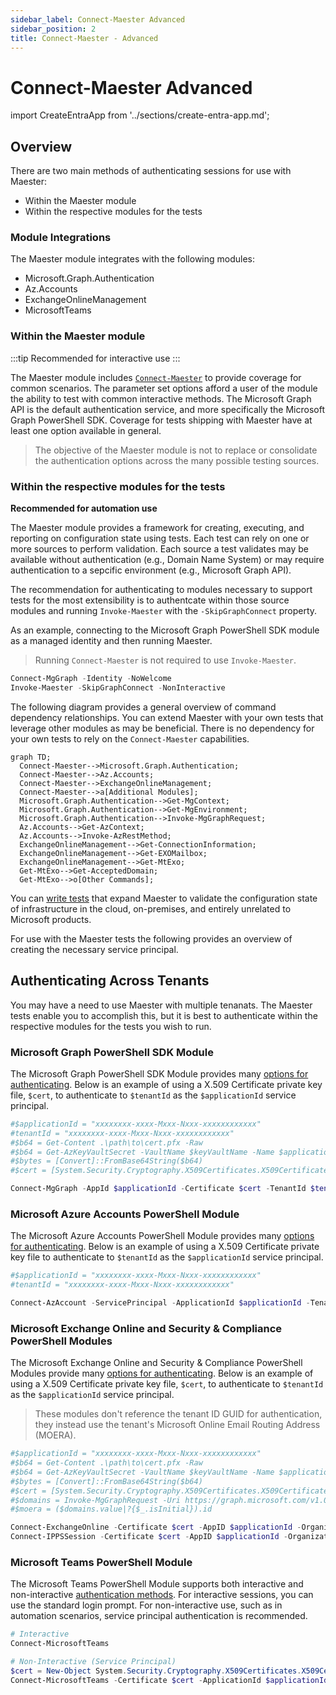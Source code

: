 ```yaml
---
sidebar_label: Connect-Maester Advanced
sidebar_position: 2
title: Connect-Maester - Advanced
---
```


# Connect-Maester Advanced

import CreateEntraApp from '../sections/create-entra-app.md';

## Overview

There are two main methods of authenticating sessions for use with Maester:

* Within the Maester module
* Within the respective modules for the tests

### Module Integrations

The Maester module integrates with the following modules:

* Microsoft.Graph.Authentication
* Az.Accounts
* ExchangeOnlineManagement
* MicrosoftTeams

### Within the Maester module

:::tip
Recommended for interactive use
:::

The Maester module includes [`Connect-Maester`](/docs/commands/Connect-Maester) to provide coverage for common scenarios. The parameter set options afford a user of the module the ability to test with common interactive methods. The Microsoft Graph API is the default authentication service, and more specifically the Microsoft Graph PowerShell SDK. Coverage for tests shipping with Maester have at least one option available in general.

> The objective of the Maester module is not to replace or consolidate the authentication options across the many possible testing sources.

### Within the respective modules for the tests

**Recommended for automation use**

The Maester module provides a framework for creating, executing, and reporting on configuration state using tests. Each test can rely on one or more sources to perform validation. Each source a test validates may be available without authentication (e.g., Domain Name System) or may require authentication to a sepcific environment (e.g., Microsoft Graph API).

The recommendation for authenticating to modules necessary to support tests for the most extensibility is to authentcate within those source modules and running `Invoke-Maester` with the `-SkipGraphConnect` property.

As an example, connecting to the Microsoft Graph PowerShell SDK module as a managed identity and then running Maester.

> Running `Connect-Maester` is not required to use `Invoke-Maester`.

```powershell
Connect-MgGraph -Identity -NoWelcome
Invoke-Maester -SkipGraphConnect -NonInteractive
```

The following diagram provides a general overview of command dependency relationships. You can extend Maester with your own tests that leverage other modules as may be beneficial. There is no dependency for your own tests to rely on the `Connect-Maester` capabilities.

```mermaid
graph TD;
  Connect-Maester-->Microsoft.Graph.Authentication;
  Connect-Maester-->Az.Accounts;
  Connect-Maester-->ExchangeOnlineManagement;
  Connect-Maester-->a[Additional Modules];
  Microsoft.Graph.Authentication-->Get-MgContext;
  Microsoft.Graph.Authentication-->Get-MgEnvironment;
  Microsoft.Graph.Authentication-->Invoke-MgGraphRequest;
  Az.Accounts-->Get-AzContext;
  Az.Accounts-->Invoke-AzRestMethod;
  ExchangeOnlineManagement-->Get-ConnectionInformation;
  ExchangeOnlineManagement-->Get-EXOMailbox;
  ExchangeOnlineManagement-->Get-MtExo;
  Get-MtExo-->Get-AcceptedDomain;
  Get-MtExo-->o[Other Commands];
```

You can [write tests](/docs/writing-tests) that expand Maester to validate the configuration state of infrastructure in the cloud, on-premises, and entirely unrelated to Microsoft products.

For use with the Maester tests the following provides an overview of creating the necessary service principal.

<CreateEntraApp/>

## Authenticating Across Tenants

You may have a need to use Maester with multiple tenanats. The Maester tests enable you to accomplish this, but it is best to authenticate within the respective modules for the tests you wish to run.

### Microsoft Graph PowerShell SDK Module

The Microsoft Graph PowerShell SDK Module provides many [options for authenticating](https://learn.microsoft.com/en-us/powershell/microsoftgraph/authentication-commands). Below is an example of using a X.509 Certificate private key file, `$cert`, to authenticate to `$tenantId` as the `$applicationId` service principal.

```powershell
#$applicationId = "xxxxxxxx-xxxx-Mxxx-Nxxx-xxxxxxxxxxxx"
#tenantId = "xxxxxxxx-xxxx-Mxxx-Nxxx-xxxxxxxxxxxx"
#$b64 = Get-Content .\path\to\cert.pfx -Raw
#$b64 = Get-AzKeyVaultSecret -VaultName $keyVaultName -Name $applicationDisplayName -AsPlainText
#$bytes = [Convert]::FromBase64String($b64)
#$cert = [System.Security.Cryptography.X509Certificates.X509Certificate2]::new($bytes)

Connect-MgGraph -AppId $applicationId -Certificate $cert -TenantId $tenantId -NoWelcome
```

### Microsoft Azure Accounts PowerShell Module

The Microsoft Azure Accounts PowerShell Module provides many [options for authenticating](https://learn.microsoft.com/en-us/powershell/azure/authenticate-noninteractive). Below is an example of using a X.509 Certificate private key file to authenticate to `$tenantId` as the `$applicationId` service principal.

```powershell
#$applicationId = "xxxxxxxx-xxxx-Mxxx-Nxxx-xxxxxxxxxxxx"
#tenantId = "xxxxxxxx-xxxx-Mxxx-Nxxx-xxxxxxxxxxxx"

Connect-AzAccount -ServicePrincipal -ApplicationId $applicationId -TenantId $tenantId -CertificatePath /cert.pfx
```

### Microsoft Exchange Online and Security & Compliance PowerShell Modules

The Microsoft Exchange Online and Security & Compliance PowerShell Modules provide many [options for authenticating](https://learn.microsoft.com/en-us/powershell/exchange/app-only-auth-powershell-v2). Below is an example of using a X.509 Certificate private key file, `$cert`, to authenticate to `$tenantId` as the `$applicationId` service principal.

> These modules don't reference the tenant ID GUID for authentication, they instead use the tenant's Microsoft Online Email Routing Address (MOERA).

```powershell
#$applicationId = "xxxxxxxx-xxxx-Mxxx-Nxxx-xxxxxxxxxxxx"
#$b64 = Get-Content .\path\to\cert.pfx -Raw
#$b64 = Get-AzKeyVaultSecret -VaultName $keyVaultName -Name $applicationDisplayName -AsPlainText
#$bytes = [Convert]::FromBase64String($b64)
#$cert = [System.Security.Cryptography.X509Certificates.X509Certificate2]::new($bytes)
#$domains = Invoke-MgGraphRequest -Uri https://graph.microsoft.com/v1.0/domains
#$moera = ($domains.value|?{$_.isInitial}).id

Connect-ExchangeOnline -Certificate $cert -AppID $applicationId -Organization $moera -ShowBanner:$false
Connect-IPPSSession -Certificate $cert -AppID $applicationId -Organization $moera -ShowBanner:$false
```

### Microsoft Teams PowerShell Module

The Microsoft Teams PowerShell Module supports both interactive and non-interactive [authentication methods](https://learn.microsoft.com/powershell/module/teams/connect-microsoftteams?view=teams-ps). For interactive sessions, you can use the standard login prompt. For non-interactive use, such as in automation scenarios, service principal authentication is recommended.

```powershell
# Interactive
Connect-MicrosoftTeams

# Non-Interactive (Service Principal)
$cert = New-Object System.Security.Cryptography.X509Certificates.X509Certificate2("C:\exampleCert.pfx",$password)
Connect-MicrosoftTeams -Certificate $cert -ApplicationId $applicationId -TenantId $tenantId
```
